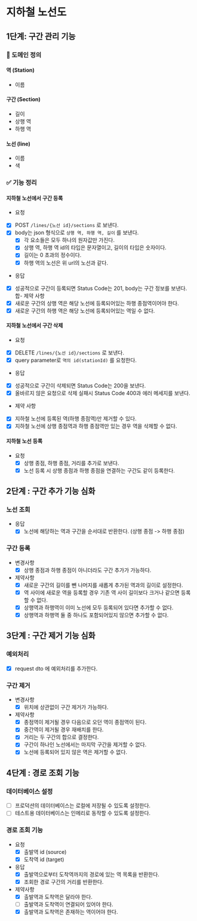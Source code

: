 # 지하철 노선도

## 1단계: 구간 관리 기능

### 📝 도메인 정의

#### 역 (Station)

- 이름

#### 구간 (Section)

- 길이
- 상행 역
- 하행 역

#### 노선 (line)

- 이름
- 색

### ✅ 기능 정리

#### 지하철 노선에서 구간 등록

- 요청
- [x] POST ```/lines/{노선 id}/sections``` 로 보낸다.
- [x] body는 json 형식으로 ```상행 역, 하행 역, 길이``` 를 보낸다.
  - [x] 각 요소들은 모두 하나의 원자값만 가진다.
  - [x] 상행 역, 하행 역 id의 타입은 문자열이고, 길이의 타입은 숫자이다.
  - [x] 길이는 0 초과의 정수이다.
  - [x] 하행 역의 노선은 위 url의 노선과 같다.
- 응답
- [x] 성공적으로 구간이 등록되면 Status Code는 201, body는 구간 정보를 보낸다.
합- 제약 사항
- [x] 새로운 구간의 상행 역은 해당 노선에 등록되어있는 하행 종점역이어야 한다.
- [x] 새로운 구간의 하행 역은 해당 노선에 등록되어있는 역일 수 없다.

#### 지하철 노선에서 구간 삭제

- 요청 
- [x] DELETE ```/lines/{노선 id}/sections``` 로 보낸다.
- [x] query parameter로 ```역의 id(stationId)``` 를 요청한다.
- 응답
- [x] 성공적으로 구간이 삭제되면 Status Code는 200을 보낸다.
- [x] 올바르지 않은 요청으로 삭제 실패시 Status Code 400과 에러 메세지를 보낸다.
- 제약 사항
- [x] 지하철 노선에 등록된 역(하행 종점역)만 제거할 수 있다.
- [x] 지하철 노선에 상행 종점역과 하행 종점역만 있는 경우 역을 삭제할 수 없다.

#### 지하철 노선 등록

- 요청
  - [x] 상행 종점, 하행 종점, 거리를 추가로 보낸다.
  - [x] 노선 등록 시 상행 종점과 하행 종점을 연결하는 구간도 같이 등록한다.

## 2단계 : 구간 추가 기능 심화

### 노선 조회
- 응답
  - [x] 노선에 해당하는 역과 구간을 순서대로 반환한다. (상행 종점 -> 하행 종점) 

### 구간 등록
- 변경사항
  - [x] 상행 종점과 하행 종점이 아니더라도 구간 추가가 가능하다.
- 제약사항
  - [x] 새로운 구간의 길이를 뺀 나머지를 새롭게 추가된 역과의 길이로 설정한다.
  - [x] 역 사이에 새로운 역을 등록할 경우 기존 역 사이 길이보다 크거나 같으면 등록할 수 없다.
  - [x] 상행역과 하행역이 이미 노선에 모두 등록되어 있다면 추가할 수 없다. 
  - [x] 상행역과 하행역 둘 중 하나도 포함되어있지 않으면 추가할 수 없다.

## 3단계 : 구간 제거 기능 심화

### 예외처리
- [x] request dto 에 예외처리를 추가한다.

### 구간 제거
- 변경사항
  - [x] 위치에 상관없이 구간 제거가 가능하다. 
- 제약사항
  - [x] 종점역이 제거될 경우 다음으로 오던 역이 종점역이 된다.
  - [x] 중간역이 제거될 경우 재배치를 한다.
  - [x] 거리는 두 구간의 합으로 결정한다.
  - [x] 구간이 하나인 노선에서는 마지막 구간을 제거할 수 없다.
  - [x] 노선에 등록되어 있지 않은 역은 제거할 수 없다.

## 4단계 : 경로 조회 기능

### 데이터베이스 설정
- [ ] 프로덕션의 데이터베이스는 로컬에 저장될 수 있도록 설정한다.
- [ ] 테스트용 데이터베이스는 인메리로 동작할 수 있도록 설정한다.

### 경로 조회 기능
- 요청
  - [x] 출발역 id (source)
  - [x] 도착역 id (target)
- 응답
  - [x] 출발역으로부터 도착역까지의 경로에 있는 역 목록을 반환한다.
  - [x] 조회한 경로 구간의 거리를 반환한다.
- 제약사항
  - [x] 출발역과 도착역은 달라야 한다.
  - [ ] 출발역과 도착역이 연결되어 있어야 한다.
  - [x] 출발역과 도착역은 존재하는 역이어야 한다.